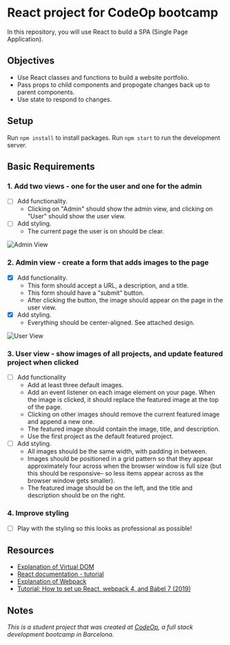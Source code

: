 # React project for CodeOp bootcamp

In this repository, you will use React to build a SPA (Single Page Application).

## Objectives

- Use React classes and functions to build a website portfolio.
- Pass props to child components and propogate changes back up to parent components.
- Use state to respond to changes.

## Setup

Run `npm install` to install packages.
Run `npm start` to run the development server.

## Basic Requirements

### 1. Add two views - one for the user and one for the admin

- [ ] Add functionality.
  - Clicking on "Admin" should show the admin view, and clicking on "User" should show the user view.
- [ ] Add styling.
  - The current page the user is on should be clear.

![Admin View](support/admin_view.png)

### 2. Admin view - create a form that adds images to the page

- [x] Add functionality.
  - This form should accept a URL, a description, and a title.
  - This form should have a "submit" button.
  - After clicking the button, the image should appear on the page in the user view.
- [x] Add styling.
  - Everything should be center-aligned. See attached design.

![User View](support/user_view.png)

### 3. User view - show images of all projects, and update featured project when clicked

- [ ] Add functionality
  - Add at least three default images.
  - Add an event listener on each image element on your page. When the image is clicked, it should replace the featured image at the top of the page.
  - Clicking on other images should remove the current featured image and append a new one.
  - The featured image should contain the image, title, and description.
  - Use the first project as the default featured project.
- [ ] Add styling.
  - All images should be the same width, with padding in between.
  - Images should be positioned in a grid pattern so that they appear approximately four across when the browser window is full size (but this should be responsive– so less items appear across as the browser window gets smaller).
  - The featured image should be on the left, and the title and description should be on the right.

### 4. Improve styling

- [ ] Play with the styling so this looks as professional as possible!

## Resources

- [Explanation of Virtual DOM](https://dev.to/sadarshannaiynar/virtual-dom---the-backbone-of-react-3cpp)
- [React documentation - tutorial](https://reactjs.org/docs/hello-world.html)
- [Explanation of Webpack](https://survivejs.com/webpack/what-is-webpack/)
- [Tutorial: How to set up React, webpack 4, and Babel 7 (2019)](https://dev.to/iamismile/how-to-setup-webpack-and-babel-for-react-59ph)

## Notes

_This is a student project that was created at [CodeOp](http://CodeOp.tech), a full stack development bootcamp in Barcelona._
